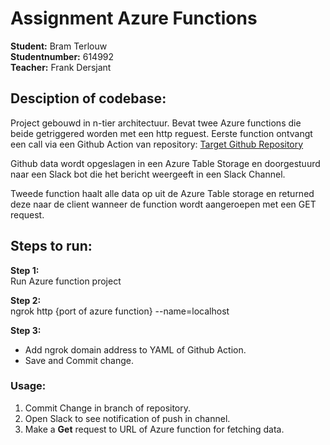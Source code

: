 # Assignment Azure Functions

**Student:**        Bram Terlouw    <br/>
**Studentnumber:**  614992          <br/>
**Teacher:**        Frank Dersjant

## Desciption of codebase:
Project gebouwd in n-tier architectuur. Bevat twee Azure functions die beide getriggered worden met een http reguest. Eerste function ontvangt een call via een Github Action van repository: [Target Github Repository](https://github.com/BramTerlouw/Github-Webhook)

Github data wordt opgeslagen in een Azure Table Storage en doorgestuurd naar een Slack bot die het bericht weergeeft in een Slack Channel.

Tweede function haalt alle data op uit de Azure Table storage en returned deze naar de client wanneer de function wordt aangeroepen met een GET request.

## Steps to run:

**Step 1:** <br/>
Run Azure function project

**Step 2:** <br/>
ngrok http {port of azure function} --name=localhost

**Step 3:** <br/>
- Add ngrok domain address to YAML of Github Action.
- Save and Commit change.

### Usage:
1. Commit Change in branch of repository.<br/>
2. Open Slack to see notification of push in channel.
3. Make a **Get** request to URL of Azure function for fetching data.